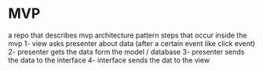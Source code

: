# MVP
a repo that describes mvp architecture pattern
steps that occur inside the mvp 
1- view asks presenter about data (after a certain event like click event)
2- presenter gets the data form the model / database
3- presenter sends the data to the interface
4- interface sends the dat to the view
